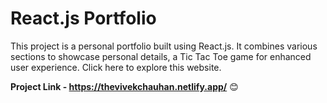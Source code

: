 # React.js Portfolio 

This project is a personal portfolio built using React.js. It combines various sections to showcase personal details, a Tic Tac Toe game for enhanced user experience.
Click here to explore this website.

**Project Link  - https://thevivekchauhan.netlify.app/** 😊



